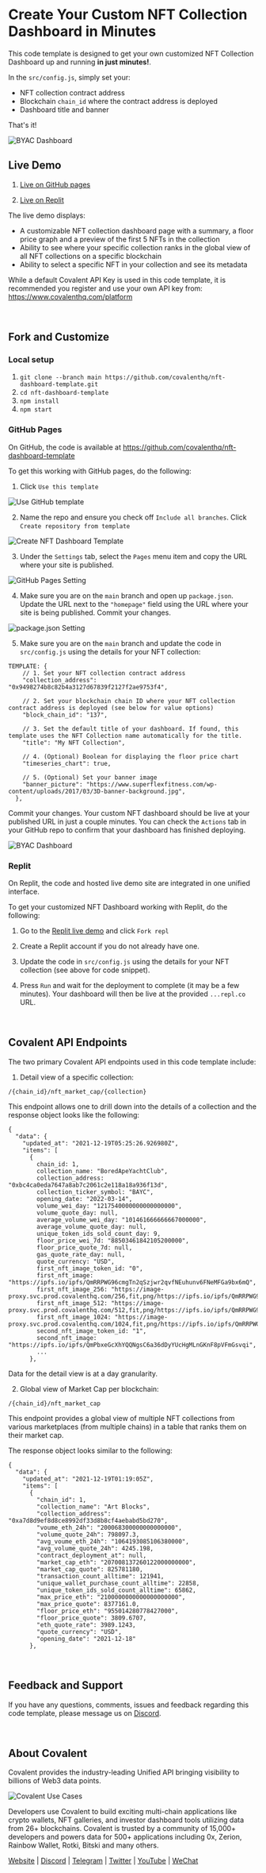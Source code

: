 # Create Your Custom NFT Collection Dashboard in Minutes
This code template is designed to get your own customized NFT Collection Dashboard up and running **in just minutes!**.

In the `src/config.js`, simply set your:
- NFT collection contract address
- Blockchain `chain_id` where the contract address is deployed
- Dashboard title and banner

That's it!

![BYAC Dashboard](./public/byac_dashboard.png)


## Live Demo
1. [Live on GitHub pages](https://covalenthq.github.io/nft-dashboard-template/)

2. [Live on Replit](https://replit.com/@Covalent-Templates/NFT-Collection-Dashboard-Template?v=1)

The live demo displays:
* A customizable NFT collection dashboard page with a summary, a floor price graph and a preview of the first 5 NFTs in the collection 
* Ability to see where your specific collection ranks in the global view of all NFT collections on a specific blockchain
* Ability to select a specific NFT in your collection and see its metadata

While a default Covalent API Key is used in this code template, it is recommended you register and use your own API key from: https://www.covalenthq.com/platform

&nbsp;
## Fork and Customize

### Local setup
1. `git clone --branch main https://github.com/covalenthq/nft-dashboard-template.git`
2. `cd nft-dashboard-template`
3. `npm install`
4. `npm start`


### GitHub Pages
On GitHub, the code is available at https://github.com/covalenthq/nft-dashboard-template

To get this working with GitHub pages, do the following:

1. Click `Use this template`

![Use GitHub template](./public/use_template.png)

2. Name the repo and ensure you check off `Include all branches`. Click `Create repository from template`

![Create NFT Dashboard Template](./public/create_nft_dashboard_template_settings.png)

3. Under the `Settings` tab, select the `Pages` menu item and copy the URL where your site is published. 

![GitHub Pages Setting](./public/github_pages_setting.png)

4. Make sure you are on the `main` branch and open up `package.json`. Update the URL next to the `"homepage"` field using the URL where your site is being published. Commit your changes.

![package.json Setting](./public/package_json_setting.png)

5. Make sure you are on the `main` branch and update the code in `src/config.js` using the details for your NFT collection:

```
TEMPLATE: {
    // 1. Set your NFT collection contract address
    "collection_address": "0x9498274b8c82b4a3127d67839f2127f2ae9753f4",

    // 2. Set your blockchain chain ID where your NFT collection contract address is deployed (see below for value options)
    "block_chain_id": "137",

    // 3. Set the default title of your dashboard. If found, this template uses the NFT Collection name automatically for the title.
    "title": "My NFT Collection",

    // 4. (Optional) Boolean for displaying the floor price chart
    "timeseries_chart": true,

    // 5. (Optional) Set your banner image
    "banner_picture": "https://www.superflexfitness.com/wp-content/uploads/2017/03/3D-banner-background.jpg",
  },
```
Commit your changes. Your custom NFT dashboard should be live at your published URL in just a couple minutes. You can check the `Actions` tab in your GitHub repo to confirm that your dashboard has finished deploying. 

![BYAC Dashboard](./public/byac_dashboard.png)

### Replit
On Replit, the code and hosted live demo site are integrated in one unified interface. 

To get your customized NFT Dashboard working with Replit, do the following:

1. Go to the [Replit live demo](https://replit.com/@Covalent-Templates/NFT-Collection-Dashboard-Template?v=1) and click `Fork repl`

2. Create a Replit account if you do not already have one. 

3. Update the code in `src/config.js` using the details for your NFT collection (see above for code snippet).

4. Press `Run` and wait for the deployment to complete (it may be a few minutes). Your dashboard will then be live at the provided `...repl.co` URL. 

&nbsp;
## Covalent API Endpoints
The two primary Covalent API endpoints used in this code template include:

1. Detail view of a specific collection:

`/{chain_id}/nft_market_cap/{collection}`

This endpoint allows one to drill down into the details of a collection and the response object looks like the following:
```
{
  "data": {
    "updated_at": "2021-12-19T05:25:26.926980Z",
    "items": [
      {
        chain_id: 1,
        collection_name: "BoredApeYachtClub",
        collection_address: "0xbc4ca0eda7647a8ab7c2061c2e118a18a936f13d",
        collection_ticker_symbol: "BAYC",
        opening_date: "2022-03-14",
        volume_wei_day: "1217540000000000000000",
        volume_quote_day: null,
        average_volume_wei_day: "101461666666667000000",
        average_volume_quote_day: null,
        unique_token_ids_sold_count_day: 9,
        floor_price_wei_7d: "88503461842105200000",
        floor_price_quote_7d: null,
        gas_quote_rate_day: null,
        quote_currency: "USD",
        first_nft_image_token_id: "0",
        first_nft_image: "https://ipfs.io/ipfs/QmRRPWG96cmgTn2qSzjwr2qvfNEuhunv6FNeMFGa9bx6mQ",
        first_nft_image_256: "https://image-proxy.svc.prod.covalenthq.com/256,fit,png/https://ipfs.io/ipfs/QmRRPWG96cmgTn2qSzjwr2qvfNEuhunv6FNeMFGa9bx6mQ",
        first_nft_image_512: "https://image-proxy.svc.prod.covalenthq.com/512,fit,png/https://ipfs.io/ipfs/QmRRPWG96cmgTn2qSzjwr2qvfNEuhunv6FNeMFGa9bx6mQ",
        first_nft_image_1024: "https://image-proxy.svc.prod.covalenthq.com/1024,fit,png/https://ipfs.io/ipfs/QmRRPWG96cmgTn2qSzjwr2qvfNEuhunv6FNeMFGa9bx6mQ",
        second_nft_image_token_id: "1",
        second_nft_image: "https://ipfs.io/ipfs/QmPbxeGcXhYQQNgsC6a36dDyYUcHgMLnGKnF8pVFmGsvqi",
        ...
      },
```
Data for the detail view is at a day granularity. 


2. Global view of Market Cap per blockchain:

`/{chain_id}/nft_market_cap`

This endpoint provides a global view of multiple NFT collections from various marketplaces (from multiple chains) in a table that ranks them on their market cap.

The response object looks similar to the following:
```
{
  "data": {
    "updated_at": "2021-12-19T01:19:05Z",
    "items": [
      {
        "chain_id": 1,
        "collection_name": "Art Blocks",
        "collection_address": "0xa7d8d9ef8d8ce8992df33d8b8cf4aebabd5bd270",
        "voume_eth_24h": "200068300000000000000",
        "volume_quote_24h": 798097.3,
        "avg_voume_eth_24h": "1064193085106380000",
        "avg_volume_quote_24h": 4245.198,
        "contract_deployment_at": null,
        "market_cap_eth": "207008137260122000000000",
        "market_cap_quote": 825781180,
        "transaction_count_alltime": 121941,
        "unique_wallet_purchase_count_alltime": 22858,
        "unique_token_ids_sold_count_alltime": 65862,
        "max_price_eth": "2100000000000000000000",
        "max_price_quote": 8377161.0,
        "floor_price_eth": "955014280778427000",
        "floor_price_quote": 3809.6707,
        "eth_quote_rate": 3989.1243,
        "quote_currency": "USD",
        "opening_date": "2021-12-18"
      },
```

&nbsp;
## Feedback and Support
If you have any questions, comments, issues and feedback regarding this code template, please message us on [Discord](https://covalenthq.com/discord).

&nbsp;
## About Covalent
Covalent provides the industry-leading Unified API bringing visibility to billions of Web3 data points. 

![Covalent Use Cases](./public/covalent_usecases.png)

Developers use Covalent to build exciting multi-chain applications like crypto wallets, NFT galleries, and investor dashboard tools utilizing data from 26+ blockchains. Covalent is trusted by a community of 15,000+ developers and powers data for 500+ applications including 0x, Zerion, Rainbow Wallet, Rotki, Bitski and many others.

[Website](https://www.covalenthq.com) | [Discord](https://covalenthq.com/discord) | [Telegram](https://t.me/CovalentHQ) | [Twitter](https://twitter.com/covalent_hq) | [YouTube](https://www.youtube.com/channel/UCGn-T9qPiXAx490Wr6WPbOw) | [WeChat](https://mp.weixin.qq.com/s?__biz=MzU0MzY5ODMzMg==&mid=2247483899&idx=1&sn=9c1d4df3acc04bc35c429b244307d3c7&chksm=fb063d08cc71b41e2da96b4747513acf2ab9182babe57c135e4a7d1fef9255eb3b310217835c&token=2144505038&lang=zh_CN#rd)